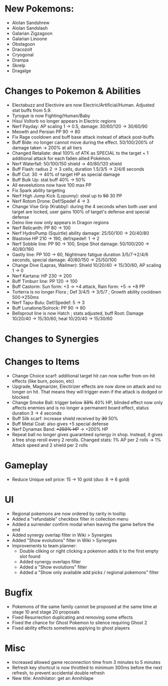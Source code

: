 # New Pokemons:

- Alolan Sandshrew
- Alolan Sandslash
- Galarian Zigzagoon
- Galarian Linoone
- Obstagoon
- Dracozolt
- Cryogonal
- Drampa
- Skrelp
- Dragalge

# Changes to Pokemon & Abilities

- Electabuzz and Electivire are now Electric/Artificial/Human. Adjusted stat buffs from 5.9.
- Tyrogue is now Fighting/Human/Baby
- Hisui Voltorb no longer appears in Electric regions
- Nerf Payday: AP scaling 1 -> 0.5, damage: 30/60/120 → 30/60/90
- Meowth and Persian PP 90 → 80
- Fix Rage cooldown and buff base attack instead of attack post-buffs
- Buff Bide: no longer cannot move during the effect. 50/100/200% of damage taken → 200% at all tiers
- Changed Retaliate: deal 100% of ATK as SPECIAL to the target + 1 additional attack for each fallen allied Pokémon.
- Nerf Waterfall: 50/100/150 shield → 40/80/120 shield
- Buff Flash: radius 2 → 3 cells, duration 1.5/3/5 → 2/4/6 seconds
- Buff Cut: 30 → 40% of target HP as special damage
- Buff Bulk Up: stat buff 40% → 50%
- All eeveelutions now have 100 max PP
- Fix Spark ability targeting
- Nerf High Jump Kick (Lopunny): steal up to ~~50~~ 30 PP
- Nerf Rotom Drone: Def/Spedef 4 → 3
- Change Vise Grip (Krabby): during the 4 seconds when both user and target are locked, user gains 100% of target's defense and special defense
- Deino line now only appears in Dragon regions
- Nerf Relicanth: PP 80 → 100
- Nerf HydroPump (Squirtle) ability damage: 25/50/100 → 20/40/80
- Blastoise HP 210 → 190, def/spedef: 1 → 2
- Nerf Sobble line: PP 90 → 100, Snipe Shot damage: 50/100/200 → 40/80/160
- Gastly line: PP 100 → 60, Nightmare fatigue duration 3/5/7→2/4/6 seconds, special damage: 40/80/150 → 25/50/100
- Change Dive (Lapras, Wailmer): Shield 10/20/40 → 15/30/60, AP scaling 1 → 0
- Nerf Kartana: HP 230 → 200
- Buff Timburr line: PP 120 → 100
- Buff Castorm: Sun form: +3 → +4 attack, Rain form: +5 → +8 PP
- Torterra is no longer Flora ; Def 3/4/5 → 3/5/7 ; Growth ability cooldown 500→250ms
- Nerf Tapu-Bulu: Def/Spedef: 5 → 3
- Buff Lunatone/Solrock: PP 90 → 80
- Bellsprout line is now Hatch ; stats adjusted, buff Root: Damage 10/20/40 → 15/30/60, heal 10/20/40 → 15/30/60

# Changes to Synergies

# Changes to Items

- Change Choice scarf: additional target hit can now suffer from on-hit effects (like burn, poison, etc)
- Upgrade, Magmarizer, Electirizer effects are now done on attack and no longer on hit. That means they will trigger even if the attack is dodged or blocked.
- Change Smoke Ball: trigger below ~~33%~~ 40% HP, blinded effect now only affects enemies and is no longer a permanent board effect, status duration 3 → 4 seconds
- Buff Silk scarf: increase shield received by ~~30~~ 50%
- Buff Metal Coat: also gives +5 special defense
- Nerf Dynamax Band: ~~+250% HP~~ → +200% HP
- Repeat ball no longer gives guaranteed synergy in shop. Instead, it gives a free shop reroll every 2 rerolls. Changed stats: 1% AP per 2 rolls → 1% Attack speed and 2 shield per 2 rolls


# Gameplay

- Reduce Unique sell price: 15 → 10 gold (duo: 8 → 6 gold)

# UI

- Regional pokemons are now ordered by rarity in tooltip
- Added a "refundable" checkbox filter in collection menu
- Added a surrender confirm modal when leaving the game before the end
- Added synergy overlap filter in Wiki > Synergies
- Added "Show evolutions" filter in Wiki > Synergies
- Improvements to team planner:
    - Double cliking or right clicking a pokemon adds it to the first empty slot found
    - Added synergy overlaps filter
    - Added a "Show evolutions" filter
    - Added a "Show only available add picks / regional pokemons" filter

# Bugfix

- Pokemons of the same family cannot be proposed at the same time at stage 10 and stage 20 proposals
- Fixed Resurrection duplicating and removing some effects
- Fixed the chance for Ghost Pokemon to silence requiring Ghost 2
- Fixed ability effects sometimes applying to ghost players

# Misc

- Increased allowed game reconnection time from 3 minutes to 5 minutes
- Refresh key shortcut is now throttled to minimum 300ms before the next refresh, to prevent accidental double refresh
- New title: Annihilator: get an Annihilape
